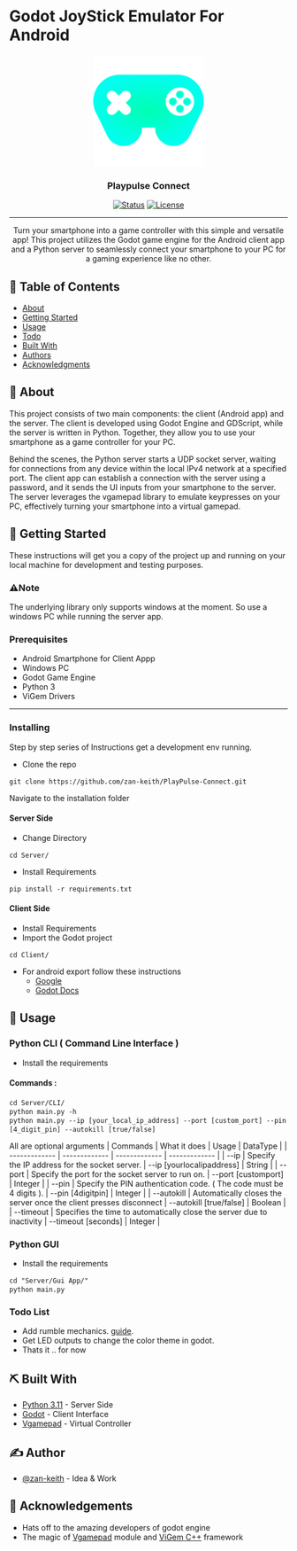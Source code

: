 # Godot JoyStick Emulator For Android

<p align="center">
  <a href="" rel="noopener">
 <img width=200px height=200px src="https://github.com/zan-keith/PlayPulse-Connect/blob/main/Client/Assets/Logo/lighticon.png"
  alt="Playpulse logo"></a>


</p>

<h3 align="center">Playpulse Connect</h3>

<div align="center">

  [![Status](https://img.shields.io/badge/status-active-success.svg)]() 
  [![License](https://img.shields.io/badge/license-MIT-blue.svg)](/LICENSE)

</div>

---

<p align="center"> 
  Turn your smartphone into a game controller with this simple and versatile app! This project utilizes the Godot game engine for the Android client app and a Python server to seamlessly connect your smartphone to your PC for a gaming experience like no other.
</p>

## 📝 Table of Contents
- [About](#about)
- [Getting Started](#getting_started)
- [Usage](#usage)
- [Todo](#todo)
- [Built With](#built_using)
- [Authors](#authors)
- [Acknowledgments](#acknowledgement)

## 🧐 About <a name = "about"></a>
This project consists of two main components: the client (Android app) and the server. The client is developed using Godot Engine and GDScript, while the server is written in Python. Together, they allow you to use your smartphone as a game controller for your PC.

Behind the scenes, the Python server starts a UDP socket server, waiting for connections from any device within the local IPv4 network at a specified port. The client app can establish a connection with the server using a password, and it sends the UI inputs from your smartphone to the server. The server leverages the vgamepad library to emulate keypresses on your PC, effectively turning your smartphone into a virtual gamepad.

## 🏁 Getting Started <a name = "getting_started"></a>
These instructions will get you a copy of the project up and running on your local machine for development and testing purposes.

### ⚠️Note
The underlying library only supports windows at the moment. So use a windows PC while running the server app.

### Prerequisites <a name = "prereqs"></a>
- Android Smartphone for Client Appp
- Windows PC
- Godot Game Engine
- Python 3
- ViGem Drivers
---
### Installing
Step by step series of Instructions get a development env running.

- Clone the repo
```
git clone https://github.com/zan-keith/PlayPulse-Connect.git
```

Navigate to the installation folder

#### Server Side
- Change Directory
```
cd Server/
```
- Install Requirements
```
pip install -r requirements.txt
```
#### Client Side
- Install Requirements
- Import the Godot project

```
cd Client/
```
- For android export follow these instructions
  - [Google](https://developer.android.com/games/engines/godot/godot-export)
  - [Godot Docs](https://docs.godotengine.org/en/stable/tutorials/export/exporting_for_android.html)



## 🎈 Usage <a name="usage"></a>
### Python CLI ( Command Line Interface )
- Install the requirements
#### Commands :
```
cd Server/CLI/
python main.py -h
python main.py --ip [your_local_ip_address] --port [custom_port] --pin [4_digit_pin] --autokill [true/false]
```

All are optional arguments
| Commands  | What it does | Usage | DataType |
| ------------- | ------------- | ------------- | ------------- |
| --ip  | Specify the IP address for the socket server. | --ip [yourlocalipaddress]  | String |
| --port  | Specify the port for the socket server to run on. | --port [customport]  | Integer |
| --pin  | Specify the PIN authentication code. ( The code must be 4 digits ). | --pin [4digitpin]  | Integer |
| --autokill  | Automatically closes the server once the client presses disconnect | --autokill [true/false]  | Boolean |
| --timeout  | Specifies the time to automatically close the server due to inactivity | --timeout [seconds]  | Integer |

### Python GUI
- Install the requirements
```
cd "Server/Gui App/"
python main.py
```


### Todo List <a name = "todo"></a>
- Add rumble mechanics. [guide](https://pypi.org/project/vgamepad/#rumble-and-leds).
- Get LED outputs to change the color theme in godot.
- Thats it .. for now

## ⛏️ Built With <a name = "built_using"></a>
- [Python 3.11](https://www.python.org/downloads/) - Server Side
- [Godot](https://godotengine.org/) - Client Interface
- [Vgamepad](https://pypi.org/project/vgamepad/) - Virtual Controller

## ✍️ Author <a name = "authors"></a>
- [@zan-keith](https://github.com/zan-keith) - Idea & Work

## 🎉 Acknowledgements <a name = "acknowledgement"></a>
- Hats off to the amazing developers of godot engine
- The magic of [Vgamepad](https://pypi.org/project/vgamepad/) module and [ViGem C++](https://github.com/ViGEm) framework
